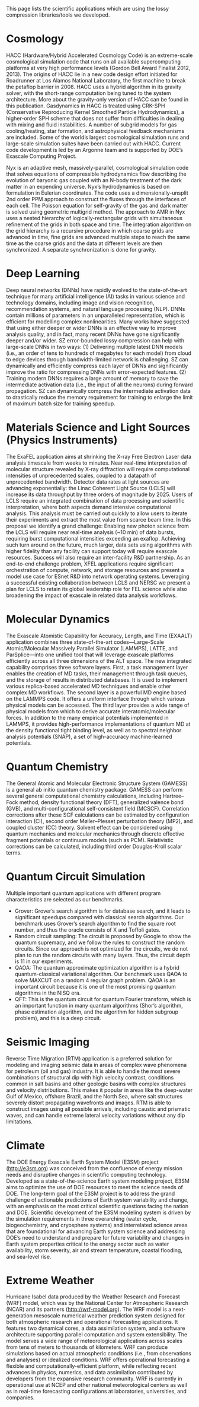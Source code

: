 This page lists the scientific applications which are using the lossy compression libraries/tools we developed.

# Cosmology

HACC (Hardware/Hybrid Accelerated Cosmology Code) is an extreme-scale cosmological simulation code that runs on all available supercomputing platforms at very high performance levels (Gordon Bell Award Finalist 2012, 2013). The origins of HACC lie in a new code design effort initiated for Roadrunner at Los Alamos National Laboratory, the first machine to break the petaflop barrier in 2008. HACC uses a hybrid algorithm in its gravity solver, with the short-range computation being tuned to the system architecture. More about the gravity-only version of HACC can be found in this publication. Gasdynamics in HACC is treated using CRK-SPH (Conservative Reproducing Kernel Smoothed Particle Hydrodynamics), a higher-order SPH scheme that does not suffer from difficulties in dealing with mixing and fluid instabilities. A number of subgrid models for gas cooling/heating, star formation, and astrophysical feedback mechanisms are included. Some of the world’s largest cosmological simulation runs and large-scale simulation suites have been carried out with HACC. Current code development is led by an Argonne team and is supported by DOE’s Exascale Computing Project.

Nyx is an adaptive mesh, massively-parallel, cosmological simulation code that solves equations of compressible hydrodynamics flow describing the evolution of baryonic gas coupled with an N-body treatment of the dark matter in an expending universe. Nyx’s hydrodynamics is based on formulation in Eulerian coordinates. The code uses a dimensionally-unsplit 2nd order PPM approach to construct the fluxes through the interfaces of each cell. The Poisson equation for self-gravity of the gas and dark matter is solved using geometric multigrid method. The approach to AMR in Nyx uses a nested hierarchy of logically-rectangular grids with simultaneous refinement of the grids in both space and time. The integration algorithm on the grid hierarchy is a recursive procedure in which coarse grids are advanced in time, fine grids are advanced multiple steps to reach the same time as the coarse grids and the data at different levels are then synchronized. A separate synchronization is done for gravity.

# Deep Learning

Deep neural networks (DNNs) have rapidly evolved to the state-of-the-art technique for many artificial intelligence (AI) tasks in various science and technology domains, including image and vision recognition, recommendation systems, and natural language processing (NLP). DNNs contain millions of parameters in an unparalleled representation, which is efficient for modelling complex nonlinearities. Many works have suggested that using either deeper or wider DNNs is an effective way to improve analysis quality, and in fact, many recent DNNs have gone significantly deeper and/or wider. SZ error-bounded lossy compression can help with large-scale DNNs in two ways: (1) Delivering multiple latest DNN models (i.e., an order of tens to hundreds of megabytes for each model) from cloud to edge devices through bandwidth-limited network is challenging. SZ can dynamically and efficiently compress each layer of DNNs and significantly improve the ratio for compressing DNNs with error-expected features. (2) Training modern DNNs requires a large amount of memory to save the intermediate activation data (i.e., the input of all the neurons) during forward propagation. SZ can dynamically compress the intermediate activation data to drastically reduce the memory requirement for training to enlarge the limit of maximum batch size for training speedup.
# Materials Science and Light Sources (Physics Instruments)

The ExaFEL application aims at shrinking the X-ray Free Electron Laser data analysis timescale from weeks to minutes. Near real-time interpretation of molecular structure revealed by X-ray diffraction will require computational intensities of unprecedented scales, coupled to a datapath of unprecedented bandwidth. Detector data rates at light sources are advancing exponentially: the Linac Coherent Light Source (LCLS) will increase its data throughput by three orders of magnitude by 2025. Users of LCLS require an integrated combination of data processing and scientific interpretation, where both aspects demand intensive computational analysis. This analysis must be carried out quickly to allow users to iterate their experiments and extract the most value from scarce beam time. In this proposal we identify a grand challenge: Enabling new photon science from the LCLS will require near real-time analysis (~10 min) of data bursts, requiring burst computational intensities exceeding an exaflop. Achieving such turn around on the future, much larger, data sets using algorithms with higher fidelity than any facility can support today will require exascale resources. Success will also require an inter-facility R&D partnership. As an end-to-end challenge problem, XFEL applications require significant orchestration of compute, network, and storage resources and present a model use case for ESnet R&D into network operating systems. Leveraging a successful existing collaboration between LCLS and NERSC we present a plan for LCLS to retain its global leadership role for FEL science while also broadening the impact of exascale in related data analysis workflows.
# Molecular Dynamics

The Exascale Atomistic Capability for Accuracy, Length, and Time (EXAALT) application combines three state-of-the-art codes—Large-Scale Atomic/Molecular Massively Parallel Simulator (LAMMPS), LATTE, and ParSplice—into one unified tool that will leverage exascale platforms efficiently across all three dimensions of the ALT space. The new integrated capability comprises three software layers. First, a task management layer enables the creation of MD tasks, their management through task queues, and the storage of results in distributed databases. It is used to implement various replica-based accelerated MD techniques and enable other complex MD workflows. The second layer is a powerful MD engine based on the LAMMPS code. It offers a uniform interface through which various physical models can be accessed. The third layer provides a wide range of physical models from which to derive accurate interatomic/molecular forces. In addition to the many empirical potentials implemented in LAMMPS, it provides high-performance implementations of quantum MD at the density functional tight binding level, as well as to spectral neighbor analysis potentials (SNAP), a set of high-accuracy machine-learned potentials.
# Quantum Chemistry

The General Atomic and Molecular Electronic Structure System (GAMESS) is a general ab initio quantum chemistry package. GAMESS can perform several general computational chemistry calculations, including Hartree–Fock method, density functional theory (DFT), generalized valence bond (GVB), and multi-configurational self-consistent field (MCSCF). Correlation corrections after these SCF calculations can be estimated by configuration interaction (CI), second order Møller–Plesset perturbation theory (MP2), and coupled cluster (CC) theory. Solvent effect can be considered using quantum mechanics and molecular mechanics through discrete effective fragment potentials or continuum models (such as PCM). Relativistic corrections can be calculated, including third order Douglas-Kroll scalar terms.
# Quantum Circuit Simulation

Multiple important quantum applications with different program characteristics are selected as our benchmarks.

+    Grover: Grover’s search algorithm is for database search, and it leads to significant speedups compared with classical search algorithms. Our benchmark uses Grover’s search algorithm to find the square root number, and thus the oracle consists of X and Toffoli gates.
+    Random circuit sampling: The circuit is proposed by Google to show the quantum supremacy, and we follow the rules to construct the random circuits. Since our approach is not optimized for the circuits, we do not plan to run the random circuits with many layers. Thus, the circuit depth is 11 in our experiments.
+    QAOA: The quantum approximate optimization algorithm is a hybrid quantum-classical variational algorithm. Our benchmark uses QAOA to solve MAXCUT on a random 4 regular graph problem. QAOA is an important circuit because it is one of the most promising quantum algorithms in the NISQ era.
+    QFT: This is the quantum circuit for quantum Fourier transform, which is an important function in many quantum algorithms (Shor’s algorithm, phase estimation algorithm, and the algorithm for hidden subgroup problem), and this is a deep circuit.

# Seismic Imaging

Reverse Time Migration (RTM) application is a preferred solution for modeling and imaging seismic data in areas of complex wave phenomena for petroleum (oil and gas) industry. It is able to handle the most severe combinations of structural dip with high velocity contrast, conditions common in salt basins and other geologic basins with complex structures and velocity distributions. This makes it popular in areas like the deep-water Gulf of Mexico, offshore Brazil, and the North Sea, where salt structures severely distort propagating wavefronts and images. RTM is able to construct images using all possible arrivals, including caustic and prismatic waves, and can handle extreme lateral velocity variations without any dip limitations.

# Climate

The DOE Energy Exascale Earth System Model (E3SM) project (http://e3sm.org) was conceived from the confluence of energy mission needs and disruptive changes in scientific computing technology. Developed as a state-of-the-science Earth system modeling project, E3SM aims to optimize the use of DOE resources to meet the science needs of DOE. The long-term goal of the E3SM project is to address the grand challenge of actionable predictions of Earth system variability and change, with an emphasis on the most critical scientific questions facing the nation and DOE. Scientific development of the E3SM modeling system is driven by the simulation requirements in three overarching (water cycle, biogeochemistry, and cryosphere systems) and interrelated science areas that are foundational for advancing Earth system science and addressing DOE’s need to understand and prepare for future variability and changes in Earth system properties critical to the energy sector such as water availability, storm severity, air and stream temperature, coastal flooding, and sea-level rise.

# Extreme Weather

Hurricane Isabel data produced by the Weather Research and Forecast (WRF) model, which was by the National Center for Atmospheric Research (NCAR) and its partners (http://wrf-model.org). The WRF model is a next-generation mesoscale numerical weather prediction system designed for both atmospheric research and operational forecasting applications. It features two dynamical cores, a data assimilation system, and a software architecture supporting parallel computation and system extensibility. The model serves a wide range of meteorological applications across scales from tens of meters to thousands of kilometers. WRF can produce simulations based on actual atmospheric conditions (i.e., from observations and analyses) or idealized conditions. WRF offers operational forecasting a flexible and computationally-efficient platform, while reflecting recent advances in physics, numerics, and data assimilation contributed by developers from the expansive research community. WRF is currently in operational use at NCEP and other national meteorological centers as well as in real-time forecasting configurations at laboratories, universities, and companies.


[//]: # (# Combustion)

[//]: # (Combustion is a chemical reaction in which a hydrocarbon fuel reacts with an oxidant to form products, accompanied with the release of energy in the form of heat. Being the integral part of various engineering applications like: internal combustion engines, aircraft engines, rocket engines, furnaces, and power station combustors, combustion manifests itself as a wide domain during the design, analysis and performance characteristics stages of the above-mentioned applications.[1] With the added complexity of chemical kinetics and achieving reacting flow mixture environment, proper modeling physics has to be incorporated during computational fluid dynamic CFD simulations of combustion.)

[//]: # (BLASTNet is an affordable weakly centralized framework that combines the use of lossy compression algorithms such as SZ with public open-source data repositories and community involvement for sharing massive and diverse deep learning training data for combustion. In particular, this framework is targeted towards improving the diversity of accessible scientific training data for ML, and thus serves a distinct purpose when compared to existing high-fidelity database.)
